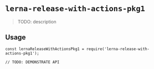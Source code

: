 # `lerna-release-with-actions-pkg1`

> TODO: description

## Usage

```
const lernaReleaseWithActionsPkg1 = require('lerna-release-with-actions-pkg1');

// TODO: DEMONSTRATE API
```
